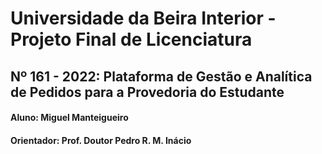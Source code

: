 # Universidade da Beira Interior - Projeto Final de Licenciatura
## Nº 161 - 2022: Plataforma de Gestão e Analítica de Pedidos para a Provedoria do Estudante

#### Aluno: Miguel Manteigueiro

#### Orientador: Prof. Doutor Pedro R. M. Inácio
